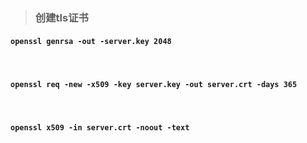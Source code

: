 > ### 创建tls证书

####  ```openssl genrsa -out -server.key 2048```

<br>

####  ```openssl req -new -x509	-key server.key -out server.crt -days 365```


<br>

####  ```openssl x509 -in server.crt -noout -text```
